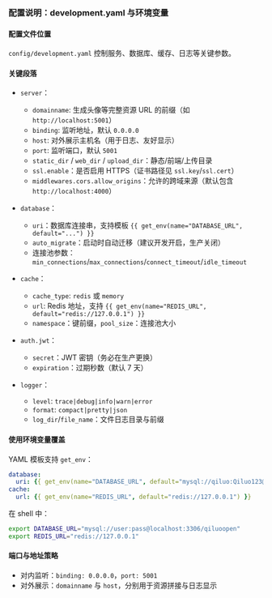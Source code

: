 ### 配置说明：development.yaml 与环境变量

#### 配置文件位置
`config/development.yaml` 控制服务、数据库、缓存、日志等关键参数。

#### 关键段落
- `server`：
  - `domainname`: 生成头像等完整资源 URL 的前缀（如 `http://localhost:5001`）
  - `binding`: 监听地址，默认 `0.0.0.0`
  - `host`: 对外展示主机名（用于日志、友好显示）
  - `port`: 监听端口，默认 `5001`
  - `static_dir` / `web_dir` / `upload_dir`：静态/前端/上传目录
  - `ssl.enable`：是否启用 HTTPS（证书路径见 `ssl.key`/`ssl.cert`）
  - `middlewares.cors.allow_origins`：允许的跨域来源（默认包含 `http://localhost:4000`）

- `database`：
  - `uri`：数据库连接串，支持模板 `{{ get_env(name="DATABASE_URL", default="...") }}`
  - `auto_migrate`：启动时自动迁移（建议开发开启，生产关闭）
  - 连接池参数：`min_connections`/`max_connections`/`connect_timeout`/`idle_timeout`

- `cache`：
  - `cache_type`: `redis` 或 `memory`
  - `url`: Redis 地址，支持 `{{ get_env(name="REDIS_URL", default="redis://127.0.0.1") }}`
  - `namespace`：键前缀，`pool_size`：连接池大小

- `auth.jwt`：
  - `secret`：JWT 密钥（务必在生产更换）
  - `expiration`：过期秒数（默认 7 天）

- `logger`：
  - `level`: `trace|debug|info|warn|error`
  - `format`: `compact|pretty|json`
  - `log_dir`/`file_name`：文件日志目录与前缀

#### 使用环境变量覆盖
YAML 模板支持 `get_env`：
```yaml
database:
  uri: {{ get_env(name="DATABASE_URL", default="mysql://qiluo:Qiluo123@localhost:3306/qiluoopen") }}
cache:
  url: {{ get_env(name="REDIS_URL", default="redis://127.0.0.1") }}
```
在 shell 中：
```bash
export DATABASE_URL="mysql://user:pass@localhost:3306/qiluoopen"
export REDIS_URL="redis://127.0.0.1"
```

#### 端口与地址策略
- 对内监听：`binding: 0.0.0.0`，`port: 5001`
- 对外展示：`domainname` 与 `host`，分别用于资源拼接与日志显示
